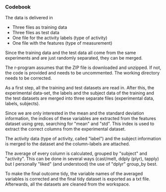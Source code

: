 ### Codebook ###

The data is delivered in 

* Three files as training data
* Three files as  test data
* One file for the activity labels (type of activity)
* One file with the features (type of measurement)

Since the training data and the test data all come from the same experiments and are just randomly separated, they can be merged.

The r-program assumes that the ZIP file is downloaded and unzipped. If not, the code is provided and needs to be uncommented. The working directory needs to be corrected.

As a first step, all the training and test datasets are read in. 
After this, the experimental data-set, the labels and the subject data of the training and the test datasets are merged into three separate files (experimental data, labels, subjects).

Since we are only interested in the mean and the standard deviation information, the indices of these variables are extracted from the features dataset using grep, searching for "mean" and "std". This index is used to extract the correct columns from the experimental dataset.

The activity data (type of activity, called "label") and the subject information is merged to the dataset and the column-labels are attached.

The average of every column is calculated, grouped by "subject" and "activity". This can be done in several ways (cast/melt, ddply (plyr), tapply) but I personally "liked" (and understood) the use of "dplyr" group_by best.

To make the final outcome tidy, the variable names of the averaged variables is corrected and the final tidy dataset is exported as a txt file. Afterwards, all the datasets are cleaned from the workspace.